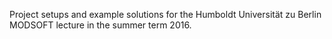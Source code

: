 Project setups and example solutions for the Humboldt Universität zu Berlin MODSOFT lecture in the summer term 2016.
